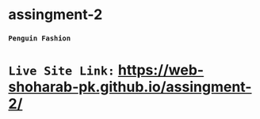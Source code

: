 # assingment-2
 ### `Penguin Fashion`
 # `Live Site Link:` https://web-shoharab-pk.github.io/assingment-2/
